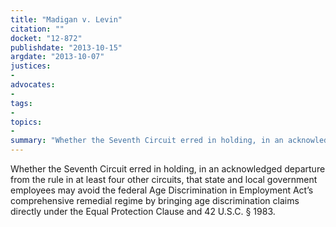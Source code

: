 ```yaml
---
title: "Madigan v. Levin"
citation: ""
docket: "12-872"
publishdate: "2013-10-15"
argdate: "2013-10-07"
justices:
- 
advocates:
- 
tags:
- 
topics:
- 
summary: "Whether the Seventh Circuit erred in holding, in an acknowledged departure from the rule in at least four other circuits, that state and local government employees may avoid the federal Age Discrimination in Employment Act’s comprehensive remedial regime by bringing age discrimination claims directly under the Equal Protection Clause and 42 U.S.C. § 1983."
---
```

Whether the Seventh Circuit erred in holding, in an acknowledged departure from the rule in at least four other circuits, that state and local government employees may avoid the federal Age Discrimination in Employment Act’s comprehensive remedial regime by bringing age discrimination claims directly under the Equal Protection Clause and 42 U.S.C. § 1983.

